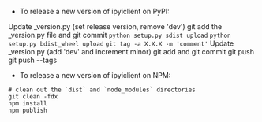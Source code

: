 - To release a new version of ipyiclient on PyPI:

Update _version.py (set release version, remove 'dev')
git add the _version.py file and git commit
`python setup.py sdist upload`
`python setup.py bdist_wheel upload`
`git tag -a X.X.X -m 'comment'`
Update _version.py (add 'dev' and increment minor)
git add and git commit
git push
git push --tags

- To release a new version of ipyiclient on NPM:

```
# clean out the `dist` and `node_modules` directories
git clean -fdx
npm install
npm publish
```